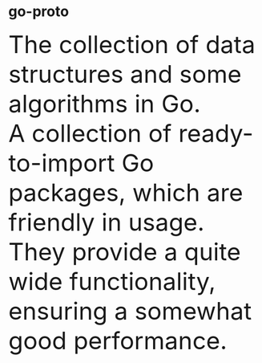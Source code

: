 # go-proto
<font size="18">The collection of data structures and some algorithms in Go.</font>
<br>
<font size="16">
A collection of ready-to-import Go packages, which are friendly in usage. They provide
a quite wide functionality, ensuring a somewhat good performance.
</font>
